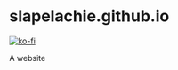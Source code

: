 # slapelachie.github.io
[![ko-fi](https://www.ko-fi.com/img/githubbutton_sm.svg)](https://ko-fi.com/L3L726D8I)

A website
